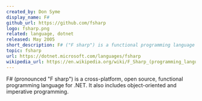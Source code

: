```yaml
---
created_by: Don Syme
display_name: F#
github_url: https://github.com/fsharp
logo: fsharp.png
related: language, dotnet
released: May 2005
short_description: F# ("F sharp") is a functional programming language for .NET.
topic: fsharp
url: https://dotnet.microsoft.com/languages/fsharp
wikipedia_url: https://en.wikipedia.org/wiki/F_Sharp_(programming_language)
---
```

F# (pronounced "F sharp") is a cross-platform, open source, functional programming language for .NET. It also includes object-oriented and imperative programming.
